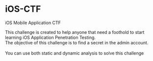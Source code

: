 # iOS-CTF
iOS Mobile Application CTF 

This challenge is created to help anyone that need a foothold to start learning iOS Application Penetration Testing.<br/>
The objective of this challenge is to find a secret in the admin account.<br/>
<br/>
You can use both static and dynamic analysis to solve this challenge
